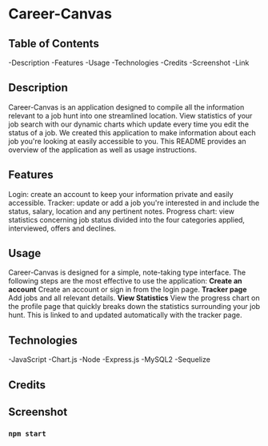 # Career-Canvas

## Table of Contents
-Description
-Features
-Usage
-Technologies
-Credits
-Screenshot
-Link

## Description
Career-Canvas is an application designed to compile all the information relevant to a job hunt into one streamlined location. View statistics of your job search with our dynamic charts which update every time you edit the status of a job. We created this application to make information about each job you're looking at easily accessible to you. This README provides an overview of the application as well as usage instructions.

## Features
Login: create an account to keep your information private and easily accessible. Tracker: update or add a job you're interested in and include the status, salary, location and any pertinent notes. Progress chart: view statistics concerning job status divided into the four categories applied, interviewed, offers and declines. 

## Usage
Career-Canvas is designed for a simple, note-taking type interface. The following steps are the most effective to use the application:
**Create an account**
Create an account or sign in from the login page.
**Tracker page**
Add jobs and all relevant details.
**View Statistics**
View the progress chart on the profile page that quickly breaks down the statistics surrounding your job hunt. This is linked to and updated automatically with the tracker page.

## Technologies
-JavaScript
-Chart.js
-Node
-Express.js
-MySQL2
-Sequelize

## Credits

## Screenshot

### `npm start`
